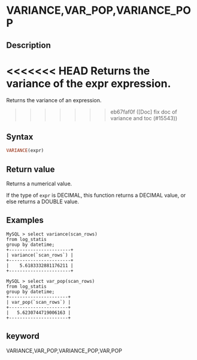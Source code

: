 # VARIANCE,VAR_POP,VARIANCE_POP

## Description

<<<<<<< HEAD
Returns the variance of the expr expression.
=======
Returns the variance of an expression.
>>>>>>> eb67faf0f ([Doc] fix doc of variance and toc (#15543))

## Syntax

```Haskell
VARIANCE(expr)
```

## Return value

Returns a numerical value.

If the type of `expr` is DECIMAL, this function returns a DECIMAL value, or else returns a DOUBLE value.

## Examples

```plain text
MySQL > select variance(scan_rows)
from log_statis
group by datetime;
+-----------------------+
| variance(`scan_rows`) |
+-----------------------+
|    5.6183332881176211 |
+-----------------------+

MySQL > select var_pop(scan_rows)
from log_statis
group by datetime;
+----------------------+
| var_pop(`scan_rows`) |
+----------------------+
|   5.6230744719006163 |
+----------------------+
```

## keyword

VARIANCE,VAR_POP,VARIANCE_POP,VAR,POP

